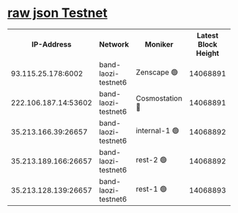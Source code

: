 
[raw json Testnet](https://rpc-check.bandt.stavr.tech/bandt/rpcbandt_result.json)
=

<table><tr><th>IP-Address</th><th>Network</th><th>Moniker</th><th>Latest Block Height</th><th>Earliest Block Height</th><th>Catching Up</th><th>Tx Index</th><th>Voting Power</th><th>Scan Time</th></tr><tr><td>93.115.25.178:6002</td><td>band-laozi-testnet6</td><td>Zenscape 🟢</td><td>14068891</td><td>12460001</td><td>False</td><td>on</td><td>0</td><td>2023-12-21T03:41:16.523507260UTC</td></tr><tr><td>222.106.187.14:53602</td><td>band-laozi-testnet6</td><td>Cosmostation 🔴</td><td>14068891</td><td>13177501</td><td>False</td><td>on</td><td>2203223</td><td>2023-12-21T03:41:18.244378779UTC</td></tr><tr><td>35.213.166.39:26657</td><td>band-laozi-testnet6</td><td>internal-1 🟢</td><td>14068892</td><td>13968892</td><td>False</td><td>on</td><td>0</td><td>2023-12-21T03:41:19.637380005UTC</td></tr><tr><td>35.213.189.166:26657</td><td>band-laozi-testnet6</td><td>rest-2 🟢</td><td>14068892</td><td>13968892</td><td>False</td><td>on</td><td>0</td><td>2023-12-21T03:41:20.978737113UTC</td></tr><tr><td>35.213.128.139:26657</td><td>band-laozi-testnet6</td><td>rest-1 🟢</td><td>14068893</td><td>13968893</td><td>False</td><td>on</td><td>0</td><td>2023-12-21T03:41:24.329579468UTC</td></tr></table>
